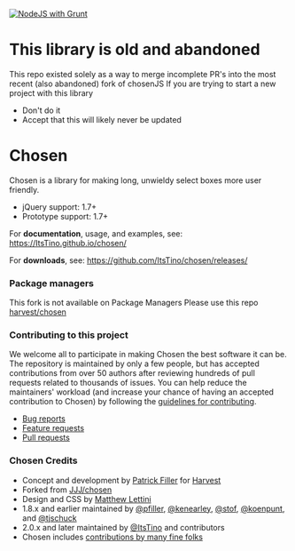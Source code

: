 [![NodeJS with Grunt](https://github.com/ItsTino/chosen/actions/workflows/npm-grunt.yml/badge.svg)](https://github.com/ItsTino/chosen/actions/workflows/npm-grunt.yml)
# This library is old and abandoned
This repo existed solely as a way to merge incomplete PR's into the most recent (also abandoned) fork of chosenJS
If you are trying to start a new project with this library
- Don't do it
- Accept that this will likely never be updated

# Chosen

Chosen is a library for making long, unwieldy select boxes more user friendly.

- jQuery support: 1.7+
- Prototype support: 1.7+

For **documentation**, usage, and examples, see:
https://ItsTino.github.io/chosen/

For **downloads**, see:
https://github.com/ItsTino/chosen/releases/

### Package managers
This fork is not available on Package Managers
Please use this repo [harvest/chosen](https://github.com/harvesthq/chosen)

### Contributing to this project

We welcome all to participate in making Chosen the best software it can be. The repository is maintained by only a few people, but has accepted contributions from over 50 authors after reviewing hundreds of pull requests related to thousands of issues. You can help reduce the maintainers' workload (and increase your chance of having an accepted contribution to Chosen) by following the
[guidelines for contributing](contributing.md).

* [Bug reports](contributing.md#bugs)
* [Feature requests](contributing.md#features)
* [Pull requests](contributing.md#pull-requests)

### Chosen Credits

- Concept and development by [Patrick Filler](http://patrickfiller.com) for [Harvest](http://getharvest.com/)
- Forked from [JJJ/chosen](https://github.com/JJJ/chosen)
- Design and CSS by [Matthew Lettini](http://matthewlettini.com/)
- 1.8.x and earlier maintained by [@pfiller](http://github.com/pfiller), [@kenearley](http://github.com/kenearley), [@stof](http://github.com/stof), [@koenpunt](http://github.com/koenpunt), and [@tjschuck](http://github.com/tjschuck)
- 2.0.x and later maintained by [@ItsTino](http://github.com/ItsTino) and contributors
- Chosen includes [contributions by many fine folks](https://github.com/harvesthq/chosen/contributors)
